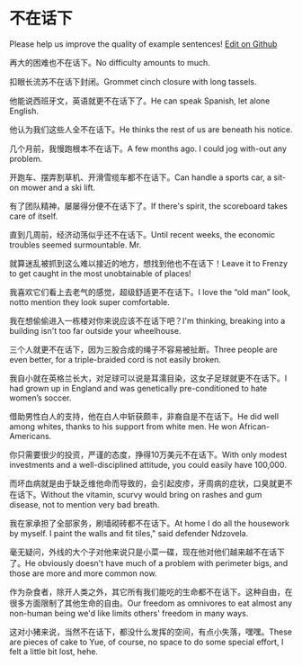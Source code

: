 # 不在话下

Please help us improve the quality of example sentences! [Edit on Github](https://github.com/jiyushe/jiyu-example-sentence-source/blob/main/chinese/buzaihuaxia.md)

<p><span class="chinese">再大的困难也不在话下。</span><span class="english">No difficulty amounts to much.</span></p>

<p><span class="chinese">扣眼长流苏不在话下封闭。</span><span class="english">Grommet cinch closure with long tassels.</span></p>

<p><span class="chinese">他能说西班牙文，英语就更不在话下了。</span><span class="english">He can speak Spanish, let alone English.</span></p>

<p><span class="chinese">他认为我们这些人全不在话下。</span><span class="english">He thinks the rest of us are beneath his notice.</span></p>

<p><span class="chinese">几个月前，我慢跑根本不在话下。</span><span class="english">A few months ago. I could jog with-out any problem.</span></p>

<p><span class="chinese">开跑车、摆弄割草机、开滑雪缆车都不在话下。</span><span class="english">Can handle a sports car, a sit-on mower and a ski lift.</span></p>

<p><span class="chinese">有了团队精神，屡屡得分便不在话下了。</span><span class="english">If there's spirit, the scoreboard takes care of itself.</span></p>

<p><span class="chinese">直到几周前，经济动荡似乎还不在话下。</span><span class="english">Until recent weeks, the economic troubles seemed surmountable. Mr.</span></p>

<p><span class="chinese">就算迷乱被抓到这么难以接近的地方，想找到他也不在话下！</span><span class="english">Leave it to Frenzy to get caught in the most unobtainable of places!</span></p>

<p><span class="chinese">我喜欢它们看上去老气的感觉，超级舒适更不在话下。</span><span class="english">I love the “old man” look, notto mention they look super comfortable.</span></p>

<p><span class="chinese">我在想偷偷进入一栋楼对你来说应该不在话下吧？</span><span class="english">I'm thinking, breaking into a building isn't too far outside your wheelhouse.</span></p>

<p><span class="chinese">三个人就更不在话下，因为三股合成的绳子不容易被扯断。</span><span class="english">Three people are even better, for a triple-braided cord is not easily broken.</span></p>

<p><span class="chinese">我自小就在英格兰长大，对足球可以说是耳濡目染，这女子足球就更不在话下。</span><span class="english">I had grown up in England and was genetically pre-conditioned to hate women’s soccer.</span></p>

<p><span class="chinese">借助男性白人的支持，他在白人中斩获颇丰，非裔自是不在话下。</span><span class="english">He did well among whites, thanks to his support from white men. He won African-Americans.</span></p>

<p><span class="chinese">你只需要很少的投资，严谨的态度，挣得10万美元不在话下。</span><span class="english">With only modest investments and a well-disciplined attitude, you could easily have 100,000.</span></p>

<p><span class="chinese">而坏血病就是由于缺乏维他命而导致的，会引起皮疹，牙周病的症状，口臭就更不在话下。</span><span class="english">Without the vitamin, scurvy would bring on rashes and gum disease, not to mention very bad breath.</span></p>

<p><span class="chinese">我在家承担了全部家务，刷墙砌砖都不在话下。</span><span class="english">At home I do all the housework by myself. I paint the walls and fit tiles," said defender Ndzovela.</span></p>

<p><span class="chinese">毫无疑问，外线的大个子对他来说只是小菜一碟，现在他对他们越来越不在话下了。</span><span class="english">He obviously doesn't have much of a problem with perimeter bigs, and those are more and more common now.</span></p>

<p><span class="chinese">作为杂食者，除开人类之外，其它所有我们能吃的生命都不在话下。这种自由，在很多方面限制了其他生命的自由。</span><span class="english">Our freedom as omnivores to eat almost any non-human being we'd like limits others' freedom in many ways.</span></p>

<p><span class="chinese">这对小猪来说，当然不在话下，都没什么发挥的空间，有点小失落，嘿嘿。</span><span class="english">These are pieces of cake to Yue, of course, no space to do some special effort, I felt a little bit lost, hehe.</span></p>

